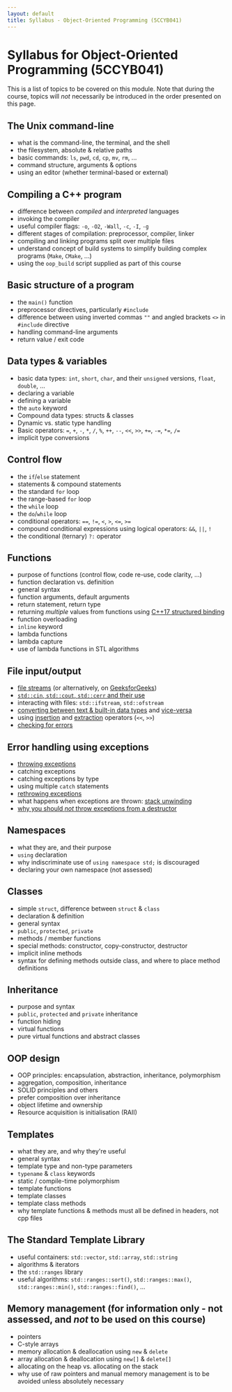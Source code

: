 ```yaml
---
layout: default
title: Syllabus - Object-Oriented Programming (5CCYB041)
---
```


# Syllabus for Object-Oriented Programming (5CCYB041)

This is a list of topics to be covered on this module. Note that during the course, topics will *not* necessarily be introduced in the order presented on this page.

## The Unix command-line
- what is the command-line, the terminal, and the shell
- the filesystem, absolute & relative paths
- basic commands: `ls`, `pwd`, `cd`, `cp`, `mv`, `rm`, ...
- command structure, arguments & options
- using an editor (whether terminal-based or external)

## Compiling a C++ program
- difference between *compiled* and *interpreted* languages
- invoking the compiler
- useful compiler flags: `-o`, `-O2`, `-Wall`, `-c`, `-I`, `-g`
- different stages of compilation: preprocessor, compiler, linker
- compiling and linking programs split over multiple files
- understand concept of build systems to simplify building complex programs (`Make`, `CMake`, ...)
- using the `oop_build` script supplied as part of this course

## Basic structure of a program
- the `main()` function
- preprocessor directives, particularly `#include`
- difference between using inverted commas `""` and angled brackets `<>` in `#include` directive
- handling command-line arguments
- return value / exit code

## Data types & variables
- basic data types: `int`, `short`, `char`, and their `unsigned` versions, `float`, `double`, ...
- declaring a variable
- defining a variable
- the `auto` keyword
- Compound data types: structs & classes
- Dynamic vs. static type handling
- Basic operators: `=`, `+`, `-`, `*`, `/`, `%`, `++`, `--`, `<<`, `>>`, `+=`, `-=`, `*=`, `/=`
- implicit type conversions

## Control flow
- the `if`/`else` statement
- statements & compound statements
- the standard `for` loop
- the range-based `for` loop
- the `while` loop
- the `do`/`while` loop
- conditional operators: `==`, `!=`, `<`, `>`, `<=`, `>=`
- compound conditional expressions using logical operators: `&&`, `||`, `!`
- the conditional (ternary) `?:` operator

## Functions
- purpose of functions (control flow, code re-use, code clarity, ...)
- function declaration vs. definition
- general syntax
- function arguments, default arguments
- return statement, return type
- returning _multiple_ values from functions using [C++17 structured binding](https://www.cppstories.com/2022/structured-bindings/)
- function overloading
- `inline` keyword
- lambda functions
- lambda capture
- use of lambda functions in STL algorithms

## File input/output
- [file streams](https://cplusplus.com/doc/tutorial/files/) (or alternatively, on [GeeksforGeeks](https://www.geeksforgeeks.org/file-handling-c-classes/))
- [`std::cin`, `std::cout`, `std::cerr` and their use](https://www.tutorialspoint.com/what-are-cin-cout-and-cerr-streams-in-cplusplus)
- interacting with files: `std::ifstream`, `std::ofstream`
- [converting between text & built-in data types](https://www.geeksforgeeks.org/convert-string-to-int-in-cpp/) and [vice-versa](https://www.geeksforgeeks.org/converting-number-to-string-in-cpp/)
- using [insertion](https://learn.microsoft.com/en-us/cpp/standard-library/using-insertion-operators-and-controlling-format) and [extraction](https://learn.microsoft.com/en-us/cpp/standard-library/using-extraction-operators) operators (`<<`, `>>`)
- [checking for errors](https://www.edureka.co/blog/file-handling-in-cpp/#check-the-file-for-errors)

## Error handling using exceptions
- [throwing exceptions](https://www.geeksforgeeks.org/exception-handling-c/)
- catching exceptions
- catching exceptions by type
- using multiple `catch` statements
- [rethrowing exceptions](https://www.geeksforgeeks.org/rethrowing-an-exception-in-cpp/)
- what happens when exceptions are thrown: [stack unwinding](https://www.geeksforgeeks.org/stack-unwinding-in-c/)
- [why you should *not* throw exceptions from a destructor](https://www.experts-exchange.com/articles/18350/C-Throwing-exceptions-from-destructors.html)

## Namespaces
- what they are, and their purpose
- `using` declaration
- why indiscriminate use of `using namespace std;` is discouraged
- declaring your own namespace (not assessed)

## Classes
- simple `struct`, difference between `struct` & `class`
- declaration & definition
- general syntax
- `public`, `protected`, `private`
- methods / member functions
- special methods: constructor, copy-constructor, destructor
- implicit inline methods
- syntax for defining methods outside class, and where to place method definitions

## Inheritance
- purpose and syntax
- `public`, `protected` and `private` inheritance
- function hiding
- virtual functions
- pure virtual functions and abstract classes

## OOP design
- OOP principles: encapsulation, abstraction, inheritance, polymorphism
- aggregation, composition, inheritance
- SOLID principles and others
- prefer composition over inheritance
- object lifetime and ownership
- Resource acquisition is initialisation (RAII)

## Templates
- what they are, and why they're useful
- general syntax
- template type and non-type parameters
- `typename` & `class` keywords
- static / compile-time polymorphism
- template functions
- template classes
- template class methods
- why template functions & methods must all be defined in headers, not cpp files

## The Standard Template Library
- useful containers: `std::vector`, `std::array`, `std::string`
- algorithms & iterators
- the `std::ranges` library
- useful algorithms: `std::ranges::sort()`, `std::ranges::max()`, `std::ranges::min()`, `std::ranges::find()`, ...

## Memory management (for information only - not assessed, and *not* to be used on this course)
- pointers
- C-style arrays
- memory allocation & deallocation using `new` & `delete`
- array allocation & deallocation using `new[]` & `delete[]`
- allocating on the heap vs. allocating on the stack
- why use of raw pointers and manual memory management is to be avoided unless absolutely necessary
